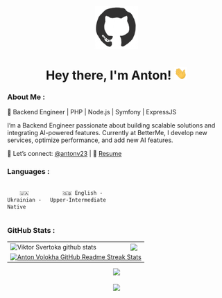 <div id="header" align="center">
<img src="./assets/github.gif" width="100"/>
<h1>
    Hey there, I'm Anton!
    <img src="./assets/giphy.gif" width="30px" alt="GIF">
</h1>
</div>

### About Me :

🚀 Backend Engineer | PHP | Node.js | Symfony | ExpressJS

I’m a Backend Engineer passionate about building scalable solutions and integrating AI-powered features. Currently at BetterMe, I develop new services, optimize performance, and add new AI features.

💬 Let’s connect: [@antonv23](https://t.me/antonv23) | 📝 [Resume](https://antonvolokha.space/)

### Languages :

<div style="display: flex; align-items: flex-start; align: center">
<table  align="center">
  <tr>

        🇺🇦 Ukrainian - Native

  </tr>

  <tr>

        🇬🇧 English - Upper-Intermediate

  </tr>
</table>
</div>

### GitHub Stats :

<table align="center">
  <tr>
  <td>
  <img align="center" src="https://github-readme-stats.vercel.app/api?username=antonvolokha&show_icons=true&include_all_commits=true&theme=buefy&hide_border=true" alt="Viktor Svertoka github stats" />
  </td>
  <td>
  <img align="center" src="https://github-readme-stats.vercel.app/api/top-langs/?username=antonvolokha&layout=compact&theme=buefy&hide_border=true" />
  </td>
  </tr>
  <tr>
  <td colspan=2 align="center">
  <a href="https://git.io/streak-stats"> <img src="http://github-readme-streak-stats.herokuapp.com?user=antonvolokha&hide_border=true&background=f6f8fa&currStreakLabel=000000&date_format=j%20M%5B%20Y%5D" alt="Anton Volokha GitHub Readme Streak Stats" /> </a>
  </td>
  </tr>
</table>

<div align="center">
<a href="https://u8views.com/github/antonvolokha"><img src="https://u8views.com/api/v1/github/profiles/20132986/views/day-week-month-total-count.svg"></a>
</div>

<br>

<div align="center">
<a href="https://www.codewars.com/users/antonvolokha"><img src="https://www.codewars.com/users/antonvolokha/badges/small">
</div>

<br>
